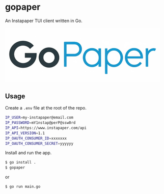 # gopaper
An Instapaper TUI client written in Go.

![logo](./logo.png)

## Usage

Create a `.env` file at the root of the repo.

```bash
IP_USER=my-instapaper@email.com
IP_PASSWORD=mY1nstap@perP@ssw0rd
IP_API=https://www.instapaper.com/api
IP_API_VERSION=1.1
IP_OAUTH_CONSUMER_ID=xxxxxxx
IP_OAUTH_CONSUMER_SECRET=yyyyyy
```

Install and run the app.

```bash
$ go install .
$ gopaper
```

or

```bash
$ go run main.go
```

